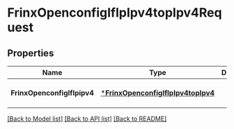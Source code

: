 # FrinxOpenconfigIfIpIpv4topIpv4Request

## Properties
Name | Type | Description | Notes
------------ | ------------- | ------------- | -------------
**FrinxOpenconfigIfIpipv4** | [***FrinxOpenconfigIfIpIpv4topIpv4**](frinx.openconfig.if.ip.ipv4top.Ipv4.md) |  | [optional] [default to null]

[[Back to Model list]](../README.md#documentation-for-models) [[Back to API list]](../README.md#documentation-for-api-endpoints) [[Back to README]](../README.md)


